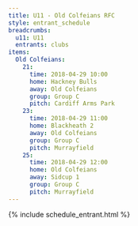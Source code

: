 ```yaml
---
title: U11 - Old Colfeians RFC
style: entrant_schedule
breadcrumbs:
  u11: U11
  entrants: clubs
items:
  Old Colfeians:
    21:
      time: 2018-04-29 10:00
      home: Hackney Bulls
      away: Old Colfeians
      group: Group C
      pitch: Cardiff Arms Park
    23:
      time: 2018-04-29 11:00
      home: Blackheath 2
      away: Old Colfeians
      group: Group C
      pitch: Murrayfield
    25:
      time: 2018-04-29 12:00
      home: Old Colfeians
      away: Sidcup 1
      group: Group C
      pitch: Murrayfield
---
```


{% include schedule_entrant.html %}
